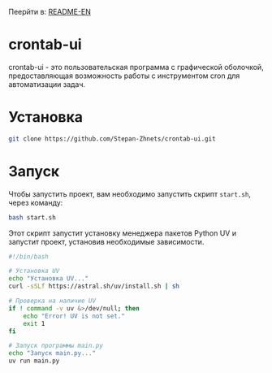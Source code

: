 Пеерйти в: [README-EN](./README.md)

# crontab-ui

crontab-ui - это пользовательская программа с графической оболочкой, предоставляющая возможность работы с инструментом cron для автоматизации задач.

# Установка

``` bash
git clone https://github.com/Stepan-Zhnets/crontab-ui.git
```

# Запуск

Чтобы запустить проект, вам необходимо запустить скрипт `start.sh`, через команду:

``` bash
bash start.sh
```

Этот скрипт запустит установку менеджера пакетов Python UV и запустит проект, установив необходимые зависимости.

``` bash
#!/bin/bash

# Установка UV
echo "Установка UV..."
curl -sSLf https://astral.sh/uv/install.sh | sh

# Проверка на наличие UV
if ! command -v uv &>/dev/null; then
    echo "Error! UV is not set."
    exit 1
fi

# Запуск программы main.py
echo "Запуск main.py..."
uv run main.py
```
